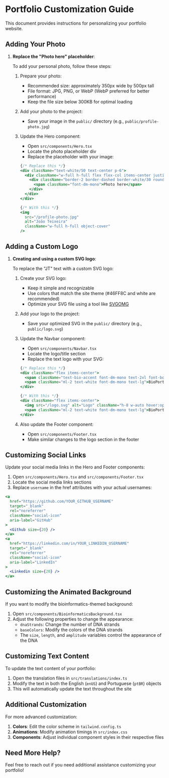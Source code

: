 
# Portfolio Customization Guide

This document provides instructions for personalizing your portfolio website.

## Adding Your Photo

1. **Replace the "Photo here" placeholder**:

   To add your personal photo, follow these steps:

   1. Prepare your photo:
      - Recommended size: approximately 350px wide by 500px tall
      - File format: JPG, PNG, or WebP (WebP preferred for better performance)
      - Keep the file size below 300KB for optimal loading
      
   2. Add your photo to the project:
      - Save your image in the `public/` directory (e.g., `public/profile-photo.jpg`)
      
   3. Update the Hero component:
      - Open `src/components/Hero.tsx`
      - Locate the photo placeholder div
      - Replace the placeholder with your image:
      
      ```jsx
      {/* Replace this */}
      <div className="text-white/50 text-center p-6">
        <div className="w-full h-full flex flex-col items-center justify-center">
          <div className="border-2 border-dashed border-white/30 rounded-xl w-full h-full flex items-center justify-center p-4">
            <span className="font-dm-mono">Photo here</span>
          </div>
        </div>
      </div>
      
      {/* With this */}
      <img
        src="/profile-photo.jpg" 
        alt="João Teixeira"
        className="w-full h-full object-cover"
      />
      ```

## Adding a Custom Logo

1. **Creating and using a custom SVG logo**:

   To replace the "JT" text with a custom SVG logo:

   1. Create your SVG logo:
      - Keep it simple and recognizable
      - Use colors that match the site theme (#46FF8C and white are recommended)
      - Optimize your SVG file using a tool like [SVGOMG](https://jakearchibald.github.io/svgomg/)
      
   2. Add your logo to the project:
      - Save your optimized SVG in the `public/` directory (e.g., `public/logo.svg`)
      
   3. Update the Navbar component:
      - Open `src/components/Navbar.tsx`
      - Locate the logo/title section
      - Replace the text logo with your SVG:
      
      ```jsx
      {/* Replace this */}
      <div className="flex items-center">
        <span className="text-bio-accent font-dm-mono text-2xl font-bold tracking-tighter hover:opacity-80 transition-opacity">JT</span>
        <span className="ml-2 text-white font-dm-mono text-lg">BioPortfolio</span>
      </div>
      
      {/* With this */}
      <div className="flex items-center">
        <img src="/logo.svg" alt="Logo" className="h-8 w-auto hover:opacity-80 transition-opacity" />
        <span className="ml-2 text-white font-dm-mono text-lg">BioPortfolio</span>
      </div>
      ```
      
   4. Also update the Footer component:
      - Open `src/components/Footer.tsx`
      - Make similar changes to the logo section in the footer

## Customizing Social Links

Update your social media links in the Hero and Footer components:

1. Open `src/components/Hero.tsx` and `src/components/Footer.tsx`
2. Locate the social media links sections
3. Replace `username` in the href attributes with your actual usernames:

```jsx
<a
  href="https://github.com/YOUR_GITHUB_USERNAME"
  target="_blank"
  rel="noreferrer"
  className="social-icon"
  aria-label="GitHub"
>
  <Github size={20} />
</a>
<a
  href="https://linkedin.com/in/YOUR_LINKEDIN_USERNAME"
  target="_blank"
  rel="noreferrer"
  className="social-icon"
  aria-label="LinkedIn"
>
  <Linkedin size={20} />
</a>
```

## Customizing the Animated Background

If you want to modify the bioinformatics-themed background:

1. Open `src/components/BioinformaticsBackground.tsx`
2. Adjust the following properties to change the appearance:
   - `dnaStrands`: Change the number of DNA strands
   - `baseColors`: Modify the colors of the DNA strands
   - The `size`, `length`, and `amplitude` variables control the appearance of the DNA

## Customizing Text Content

To update the text content of your portfolio:

1. Open the translation files in `src/translations/index.ts`
2. Modify the text in both the English (`enUS`) and Portuguese (`ptBR`) objects
3. This will automatically update the text throughout the site

## Additional Customization

For more advanced customization:

1. **Colors**: Edit the color scheme in `tailwind.config.ts`
2. **Animations**: Modify animation timings in `src/index.css`
3. **Components**: Adjust individual component styles in their respective files

## Need More Help?

Feel free to reach out if you need additional assistance customizing your portfolio!
